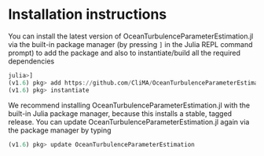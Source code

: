 # Installation instructions

You can install the latest version of OceanTurbulenceParameterEstimation.jl via the built-in
package manager (by pressing `]` in the Julia REPL command prompt) to add the package and also to 
instantiate/build all the required dependencies

```julia
julia>]
(v1.6) pkg> add https://github.com/CliMA/OceanTurbulenceParameterEstimation.jl
(v1.6) pkg> instantiate
```

We recommend installing OceanTurbulenceParameterEstimation.jl with the built-in Julia package
manager, because this installs a stable, tagged release. You can update OceanTurbulenceParameterEstimation.jl
again via the package manager by typing

```julia
(v1.6) pkg> update OceanTurbulenceParameterEstimation
```
